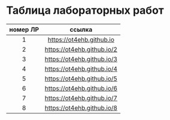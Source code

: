 # Таблица лабораторных работ

|номер ЛР|ссылка|
|:-:|:-:|
|1|https://ot4ehb.github.io|
|2|https://ot4ehb.github.io/2|
|3|https://ot4ehb.github.io/3|
|4|https://ot4ehb.github.io/4|
|5|https://ot4ehb.github.io/5|
|6|https://ot4ehb.github.io/6|
|7|https://ot4ehb.github.io/7|
|8|https://ot4ehb.github.io/8|
